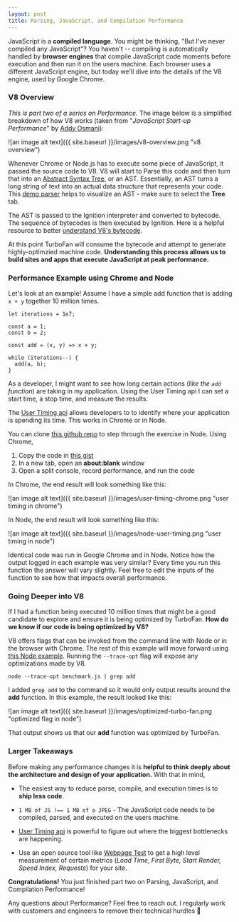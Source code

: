 ```yaml
---
layout: post
title: Parsing, JavaScript, and Compilation Performance
---
```


JavaScript is a **compiled language**. You might be thinking, "But I've never compiled any JavaScript"? You haven't -- compiling is automatically handled by **browser engines** that compile JavaScript code moments before execution and then run it on the users machine. Each browser uses a different JavaScript engine, but today we'll dive into the details of the V8 engine, used by Google Chrome.

### V8 Overview

*This is part two of a series on Performance.* The image below is a simplified breakdown of how V8 works (taken from "*JavaScript Start-up Performance*" by [Addy Osmani](https://medium.com/reloading/JavaScript-start-up-performance-69200f43b201)):

![an image alt text]({{ site.baseurl }}/images/v8-overview.png "v8 overview")

Whenever Chrome or Node.js has to execute some piece of JavaScript, it passed the source code to V8. V8 will start to Parse this code and then turn that into an [Abstract Syntax Tree](https://en.wikipedia.org/wiki/Abstract_syntax_tree), or an AST. Essentially, an AST turns a long string of text into an actual data structure that represents your code. This [demo parser](http://esprima.org/demo/parse.html#) helps to visualize an AST - make sure to select the **Tree** tab.

The AST is passed to the Ignition interpreter and converted to bytecode. The sequence of bytecodes is then executed by Ignition. Here is a helpful resource to better [understand V8's bytecode](https://medium.com/dailyjs/understanding-v8s-bytecode-317d46c94775).

At this point TurboFan will consume the bytecode and attempt to generate highly-optimzied machine code. **Understanding this process allows us to build sites and apps that execute JavaScript at peak performance.**

### Performance Example using Chrome and Node

Let's look at an example! Assume I have a simple add function that is adding `x + y` together 10 million times.

```
let iterations = 1e7;

const a = 1;
const b = 2;

const add = (x, y) => x + y;

while (iterations--) {
  add(a, b);
}
```

As a developer, I might want to see how long certain actions (*like the `add` function*) are taking in my application. Using the User Timing api I can set a start time, a stop time, and measure the results.

The [User Timing api](https://developer.mozilla.org/en-US/docs/Web/API/User_Timing_API) allows developers to to identify where your application is spending its time. This works in Chrome or in Node.

You can clone [this github repo](https://github.com/codeNameAtlas/performance-environment/tree/master) to step through the exercise in Node. Using Chrome,

1. Copy the code in [this gist](https://gist.github.com/codeNameAtlas/ca9b421daa9786b3835729979abd080a)
2. In a new tab, open an **about:blank** window
3. Open a split console, record performance, and run the code

In Chrome, the end result will look something like this:

![an image alt text]({{ site.baseurl }}/images/user-timing-chrome.png "user timing in chrome")

In Node, the end result will look something like this:

![an image alt text]({{ site.baseurl }}/images/node-user-timing.png "user timing in node")

Identical code was run in Google Chrome and in Node. Notice how the output logged in each example was very similar? Every time you run this function the answer will vary slightly. Feel free to edit the inputs of the function to see how that impacts overall performance.

### Going Deeper into V8

If I had a function being executed 10 million times that might be a good candidate to explore and ensure it is being optimized by TurboFan. **How do we know if our code is being optimized by V8?**

V8 offers flags that can be invoked from the command line with Node or in the browser with Chrome. The rest of this example will move forward using [this Node example](https://github.com/codeNameAtlas/performance-environment/tree/master). Running the `--trace-opt` flag will expose any optimizations made by V8.

```
node --trace-opt benchmark.js | grep add
```

I added `grep add` to the command so it would only output results around the **add** function. In this example, the result looked like this:

![an image alt text]({{ site.baseurl }}/images/optimized-turbo-fan.png "optimized flag in node")

That output shows us that our **add** function was optimized by TurboFan.

### Larger Takeaways

Before making any performance changes it is **helpful to think deeply about the architecture and design of your application.** With that in mind,

- The easiest way to reduce parse, compile, and execution times is to **ship less code**.

- `1 MB of JS !== 1 MB of a JPEG` - The JavaScript code needs to be compiled, parsed, and executed on the users machine.

- [User Timing api](https://developer.mozilla.org/en-US/docs/Web/API/User_Timing_API) is powerful to figure out where the biggest bottlenecks are happening.

- Use an open source tool like [Webpage Test](http://www.webpagetest.org/) to get a high level measurement of certain metrics (*Load Time, First Byte, Start Render, Speed Index, Requests*) for your site.


**Congratulations!** You just finished part two on Parsing, JavaScript, and Compilation Performance!

Any questions about Performance? Feel free to reach out. I regularly work with customers and engineers to remove their technical hurdles 🙂
